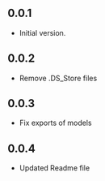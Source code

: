 ## 0.0.1

- Initial version.

## 0.0.2

- Remove .DS_Store files

## 0.0.3

- Fix exports of models

## 0.0.4

- Updated Readme file